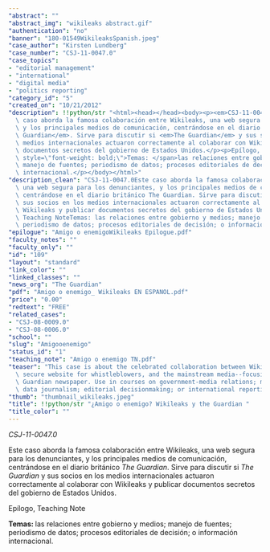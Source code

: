 ```yaml
---
"abstract": ""
"abstract_img": "wikileaks abstract.gif"
"authentication": "no"
"banner": "180-01549WikileaksSpanish.jpeg"
"case_author": "Kirsten Lundberg"
"case_number": "CSJ-11-0047.0"
"case_topics":
- "editorial management"
- "international"
- "digital media"
- "politics reporting"
"category_id": "5"
"created_on": "10/21/2012"
"description": !!python/str "<html><head></head><body><p><em>CSJ-11-0047.0</em></p><p></p><p>Este\
  \ caso aborda la famosa colaboración entre Wikileaks, una web segura para los denunciantes,\
  \ y los principales medios de comunicación, centrándose en el diario británico <em>The\
  \ Guardian</em>. Sirve para discutir si <em>The Guardian</em> y sus socios en los\
  \ medios internacionales actuaron correctamente al colaborar con Wikileaks y publicar\
  \ documentos secretos del gobierno de Estados Unidos.</p><p>Epílogo, Teaching Note</p><p><span\
  \ style=\"font-weight: bold;\">Temas: </span>las relaciones entre gobierno y medios;\
  \ manejo de fuentes; periodismo de datos; procesos editoriales de decisión; o información\
  \ internacional.</p></body></html>"
"description_clean": "CSJ-11-0047.0Este caso aborda la famosa colaboración entre Wikileaks,\
  \ una web segura para los denunciantes, y los principales medios de comunicación,\
  \ centrándose en el diario británico The Guardian. Sirve para discutir si The Guardian y\
  \ sus socios en los medios internacionales actuaron correctamente al colaborar con\
  \ Wikileaks y publicar documentos secretos del gobierno de Estados Unidos.Epílogo,\
  \ Teaching NoteTemas: las relaciones entre gobierno y medios; manejo de fuentes;\
  \ periodismo de datos; procesos editoriales de decisión; o información internacional."
"epilogue": "Amigo o enemigoWikileaks Epilogue.pdf"
"faculty_notes": ""
"faculty_only": ""
"id": "109"
"layout": "standard"
"link_color": ""
"linked_classes": ""
"news_org": "The Guardian"
"pdf": "Amigo o enemigo_ Wikileaks EN ESPANOL.pdf"
"price": "0.00"
"redtext": "FREE"
"related_cases":
- "CSJ-08-0009.0"
- "CSJ-08-0006.0"
"school": ""
"slug": "Amigooenemigo"
"status_id": "1"
"teaching_note": "Amigo o enemigo TN.pdf"
"teaser": "This case is about the celebrated collaboration between WikiLeaks, the\
  \ secure website for whistleblowers, and the mainstream media--focusing on the British\
  \ Guardian newspaper. Use in courses on government-media relations; managing sources;\
  \ data journalism; editorial decisionmaking; or international reporting. "
"thumb": "thumbnail_wikileaks.jpeg"
"title": !!python/str "¿Amigo o enemigo? Wikileaks y the Guardian "
"title_color": ""
---
```

<html><head></head><body><p><em>CSJ-11-0047.0</em></p><p></p><p>Este caso aborda la famosa colaboración entre Wikileaks, una web segura para los denunciantes, y los principales medios de comunicación, centrándose en el diario británico <em>The Guardian</em>. Sirve para discutir si <em>The Guardian</em> y sus socios en los medios internacionales actuaron correctamente al colaborar con Wikileaks y publicar documentos secretos del gobierno de Estados Unidos.</p><p>Epílogo, Teaching Note</p><p><span style="font-weight: bold;">Temas: </span>las relaciones entre gobierno y medios; manejo de fuentes; periodismo de datos; procesos editoriales de decisión; o información internacional.</p></body></html>
